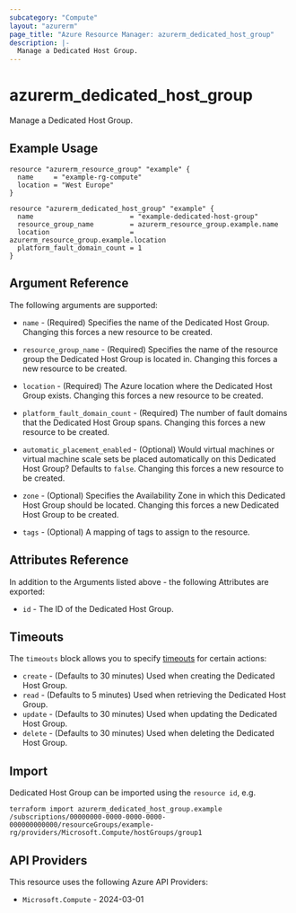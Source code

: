 ```yaml
---
subcategory: "Compute"
layout: "azurerm"
page_title: "Azure Resource Manager: azurerm_dedicated_host_group"
description: |-
  Manage a Dedicated Host Group.
---
```


# azurerm_dedicated_host_group

Manage a Dedicated Host Group.

## Example Usage

```hcl
resource "azurerm_resource_group" "example" {
  name     = "example-rg-compute"
  location = "West Europe"
}

resource "azurerm_dedicated_host_group" "example" {
  name                        = "example-dedicated-host-group"
  resource_group_name         = azurerm_resource_group.example.name
  location                    = azurerm_resource_group.example.location
  platform_fault_domain_count = 1
}
```

## Argument Reference

The following arguments are supported:

* `name` - (Required) Specifies the name of the Dedicated Host Group. Changing this forces a new resource to be created.

* `resource_group_name` - (Required) Specifies the name of the resource group the Dedicated Host Group is located in. Changing this forces a new resource to be created.

* `location` - (Required) The Azure location where the Dedicated Host Group exists. Changing this forces a new resource to be created.

* `platform_fault_domain_count` - (Required) The number of fault domains that the Dedicated Host Group spans. Changing this forces a new resource to be created.

* `automatic_placement_enabled` - (Optional) Would virtual machines or virtual machine scale sets be placed automatically on this Dedicated Host Group? Defaults to `false`. Changing this forces a new resource to be created.

* `zone` - (Optional) Specifies the Availability Zone in which this Dedicated Host Group should be located. Changing this forces a new Dedicated Host Group to be created.

* `tags` - (Optional) A mapping of tags to assign to the resource.

## Attributes Reference

In addition to the Arguments listed above - the following Attributes are exported:

* `id` - The ID of the Dedicated Host Group.

## Timeouts

The `timeouts` block allows you to specify [timeouts](https://developer.hashicorp.com/terraform/language/resources/configure#define-operation-timeouts) for certain actions:

* `create` - (Defaults to 30 minutes) Used when creating the Dedicated Host Group.
* `read` - (Defaults to 5 minutes) Used when retrieving the Dedicated Host Group.
* `update` - (Defaults to 30 minutes) Used when updating the Dedicated Host Group.
* `delete` - (Defaults to 30 minutes) Used when deleting the Dedicated Host Group.

## Import

Dedicated Host Group can be imported using the `resource id`, e.g.

```shell
terraform import azurerm_dedicated_host_group.example /subscriptions/00000000-0000-0000-0000-000000000000/resourceGroups/example-rg/providers/Microsoft.Compute/hostGroups/group1
```

## API Providers
<!-- This section is generated, changes will be overwritten -->
This resource uses the following Azure API Providers:

* `Microsoft.Compute` - 2024-03-01
